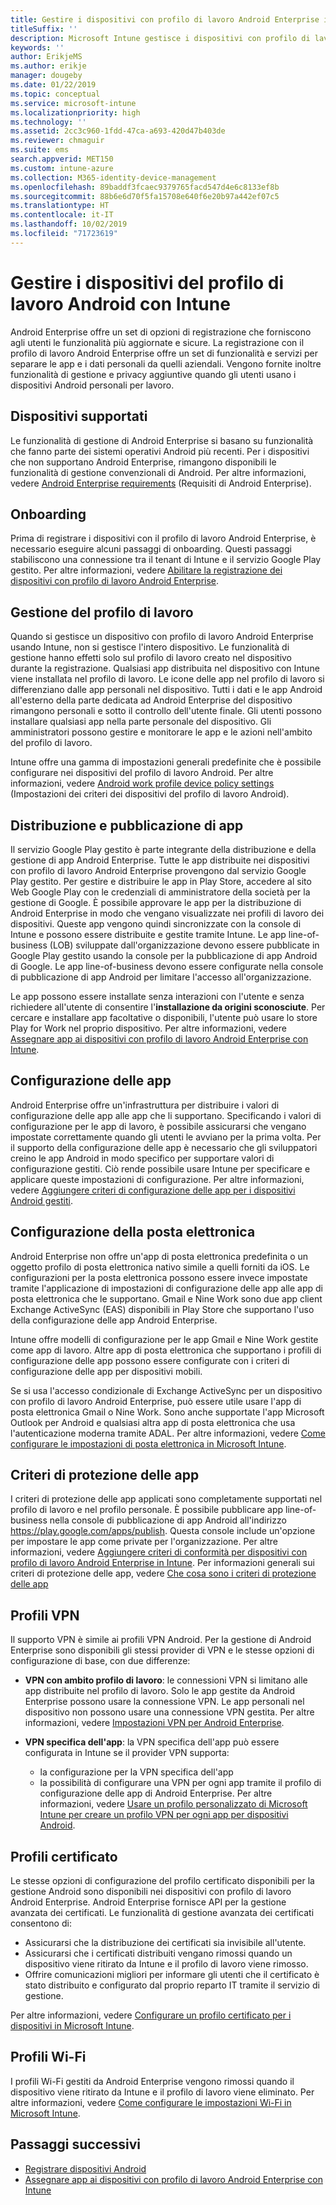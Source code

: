 ```yaml
---
title: Gestire i dispositivi con profilo di lavoro Android Enterprise in Microsoft Intune
titleSuffix: ''
description: Microsoft Intune gestisce i dispositivi con profilo di lavoro Android Enterprise per offrire funzionalità di gestione e privacy aggiuntive quando gli utenti usano i dispositivi Android personali per il lavoro.
keywords: ''
author: ErikjeMS
ms.author: erikje
manager: dougeby
ms.date: 01/22/2019
ms.topic: conceptual
ms.service: microsoft-intune
ms.localizationpriority: high
ms.technology: ''
ms.assetid: 2cc3c960-1fdd-47ca-a693-420d47b403de
ms.reviewer: chmaguir
ms.suite: ems
search.appverid: MET150
ms.custom: intune-azure
ms.collection: M365-identity-device-management
ms.openlocfilehash: 89baddf3fcaec9379765facd547d4e6c8133ef8b
ms.sourcegitcommit: 88b6e6d70f5fa15708e640f6e20b97a442ef07c5
ms.translationtype: HT
ms.contentlocale: it-IT
ms.lasthandoff: 10/02/2019
ms.locfileid: "71723619"
---
```

# <a name="manage-android-work-profile-devices-with-intune"></a>Gestire i dispositivi del profilo di lavoro Android con Intune

Android Enterprise offre un set di opzioni di registrazione che forniscono agli utenti le funzionalità più aggiornate e sicure. La registrazione con il profilo di lavoro Android Enterprise offre un set di funzionalità e servizi per separare le app e i dati personali da quelli aziendali. Vengono fornite inoltre funzionalità di gestione e privacy aggiuntive quando gli utenti usano i dispositivi Android personali per lavoro. 

## <a name="supported-devices"></a>Dispositivi supportati

Le funzionalità di gestione di Android Enterprise si basano su funzionalità che fanno parte dei sistemi operativi Android più recenti. Per i dispositivi che non supportano Android Enterprise, rimangono disponibili le funzionalità di gestione convenzionali di Android. Per altre informazioni, vedere [Android Enterprise requirements](https://support.google.com/work/android/answer/6174145?hl=en&ref_topic=6151012) (Requisiti di Android Enterprise).

## <a name="onboarding"></a>Onboarding

Prima di registrare i dispositivi con il profilo di lavoro Android Enterprise, è necessario eseguire alcuni passaggi di onboarding. Questi passaggi stabiliscono una connessione tra il tenant di Intune e il servizio Google Play gestito. Per altre informazioni, vedere [Abilitare la registrazione dei dispositivi con profilo di lavoro Android Enterprise](android-work-profile-enroll.md).

## <a name="work-profile-management"></a>Gestione del profilo di lavoro

Quando si gestisce un dispositivo con profilo di lavoro Android Enterprise usando Intune, non si gestisce l'intero dispositivo. Le funzionalità di gestione hanno effetti solo sul profilo di lavoro creato nel dispositivo durante la registrazione. Qualsiasi app distribuita nel dispositivo con Intune viene installata nel profilo di lavoro. Le icone delle app nel profilo di lavoro si differenziano dalle app personali nel dispositivo. Tutti i dati e le app Android all'esterno della parte dedicata ad Android Enterprise del dispositivo rimangono personali e sotto il controllo dell'utente finale. Gli utenti possono installare qualsiasi app nella parte personale del dispositivo. Gli amministratori possono gestire e monitorare le app e le azioni nell'ambito del profilo di lavoro.

Intune offre una gamma di impostazioni generali predefinite che è possibile configurare nei dispositivi del profilo di lavoro Android. Per altre informazioni, vedere [Android work profile device policy settings](../protect/compliance-policy-create-android-for-work.md) (Impostazioni dei criteri dei dispositivi del profilo di lavoro Android).

## <a name="app-publishing-and-distribution"></a>Distribuzione e pubblicazione di app

Il servizio Google Play gestito è parte integrante della distribuzione e della gestione di app Android Enterprise. Tutte le app distribuite nei dispositivi con profilo di lavoro Android Enterprise provengono dal servizio Google Play gestito. Per gestire e distribuire le app in Play Store, accedere al sito Web Google Play con le credenziali di amministratore della società per la gestione di Google. È possibile approvare le app per la distribuzione di Android Enterprise in modo che vengano visualizzate nei profili di lavoro dei dispositivi. Queste app vengono quindi sincronizzate con la console di Intune e possono essere distribuite e gestite tramite Intune. Le app line-of-business (LOB) sviluppate dall'organizzazione devono essere pubblicate in Google Play gestito usando la console per la pubblicazione di app Android di Google. Le app line-of-business devono essere configurate nella console di pubblicazione di app Android per limitare l'accesso all'organizzazione.

Le app possono essere installate senza interazioni con l'utente e senza richiedere all'utente di consentire l'**installazione da origini sconosciute**. Per cercare e installare app facoltative o disponibili, l'utente può usare lo store Play for Work nel proprio dispositivo. Per altre informazioni, vedere [Assegnare app ai dispositivi con profilo di lavoro Android Enterprise con Intune](../apps/apps-add-android-for-work.md).

## <a name="app-configuration"></a>Configurazione delle app

Android Enterprise offre un'infrastruttura per distribuire i valori di configurazione delle app alle app che li supportano. Specificando i valori di configurazione per le app di lavoro, è possibile assicurarsi che vengano impostate correttamente quando gli utenti le avviano per la prima volta. Per il supporto della configurazione delle app è necessario che gli sviluppatori creino le app Android in modo specifico per supportare valori di configurazione gestiti. Ciò rende possibile usare Intune per specificare e applicare queste impostazioni di configurazione. Per altre informazioni, vedere [Aggiungere criteri di configurazione delle app per i dispositivi Android gestiti](../apps/app-configuration-policies-use-android.md).

## <a name="email-configuration"></a>Configurazione della posta elettronica

Android Enterprise non offre un'app di posta elettronica predefinita o un oggetto profilo di posta elettronica nativo simile a quelli forniti da iOS. Le configurazioni per la posta elettronica possono essere invece impostate tramite l'applicazione di impostazioni di configurazione delle app alle app di posta elettronica che le supportano. Gmail e Nine Work sono due app client Exchange ActiveSync (EAS) disponibili in Play Store che supportano l'uso della configurazione delle app Android Enterprise.

Intune offre modelli di configurazione per le app Gmail e Nine Work gestite come app di lavoro. Altre app di posta elettronica che supportano i profili di configurazione delle app possono essere configurate con i criteri di configurazione delle app per dispositivi mobili.

Se si usa l'accesso condizionale di Exchange ActiveSync per un dispositivo con profilo di lavoro Android Enterprise, può essere utile usare l'app di posta elettronica Gmail o Nine Work. Sono anche supportate l'app Microsoft Outlook per Android e qualsiasi altra app di posta elettronica che usa l'autenticazione moderna tramite ADAL. Per altre informazioni, vedere [Come configurare le impostazioni di posta elettronica in Microsoft Intune](../configuration/email-settings-configure.md).

## <a name="app-protection-policies"></a>Criteri di protezione delle app

I criteri di protezione delle app applicati sono completamente supportati nel profilo di lavoro e nel profilo personale. È possibile pubblicare app line-of-business nella console di pubblicazione di app Android all'indirizzo https://play.google.com/apps/publish. Questa console include un'opzione per impostare le app come private per l'organizzazione. Per altre informazioni, vedere [Aggiungere criteri di conformità per dispositivi con profilo di lavoro Android Enterprise in Intune](../protect/compliance-policy-create-android-for-work.md). Per informazioni generali sui criteri di protezione delle app, vedere [Che cosa sono i criteri di protezione delle app](../apps/app-protection-policy.md)

## <a name="vpn-profiles"></a>Profili VPN

Il supporto VPN è simile ai profili VPN Android. Per la gestione di Android Enterprise sono disponibili gli stessi provider di VPN e le stesse opzioni di configurazione di base, con due differenze:

- **VPN con ambito profilo di lavoro**: le connessioni VPN si limitano alle app distribuite nel profilo di lavoro. Solo le app gestite da Android Enterprise possono usare la connessione VPN. Le app personali nel dispositivo non possono usare una connessione VPN gestita. Per altre informazioni, vedere [Impostazioni VPN per Android Enterprise](../configuration/vpn-settings-android-enterprise.md).

- **VPN specifica dell'app**: la VPN specifica dell'app può essere configurata in Intune se il provider VPN supporta:
  - la configurazione per la VPN specifica dell'app
  - la possibilità di configurare una VPN per ogni app tramite il profilo di configurazione delle app di Android Enterprise.
  Per altre informazioni, vedere [Usare un profilo personalizzato di Microsoft Intune per creare un profilo VPN per ogni app per dispositivi Android](../configuration/android-pulse-secure-per-app-vpn.md).

## <a name="certificate-profiles"></a>Profili certificato

Le stesse opzioni di configurazione del profilo certificato disponibili per la gestione Android sono disponibili nei dispositivi con profilo di lavoro Android Enterprise. Android Enterprise fornisce API per la gestione avanzata dei certificati. Le funzionalità di gestione avanzata dei certificati consentono di:

- Assicurarsi che la distribuzione dei certificati sia invisibile all'utente.
- Assicurarsi che i certificati distribuiti vengano rimossi quando un dispositivo viene ritirato da Intune e il profilo di lavoro viene rimosso.
- Offrire comunicazioni migliori per informare gli utenti che il certificato è stato distribuito e configurato dal proprio reparto IT tramite il servizio di gestione.

Per altre informazioni, vedere [Configurare un profilo certificato per i dispositivi in Microsoft Intune](../protect/certificates-configure.md).

## <a name="wi-fi-profiles"></a>Profili Wi-Fi

I profili Wi-Fi gestiti da Android Enterprise vengono rimossi quando il dispositivo viene ritirato da Intune e il profilo di lavoro viene eliminato. Per altre informazioni, vedere [Come configurare le impostazioni Wi-Fi in Microsoft Intune](../configuration/wi-fi-settings-configure.md).

## <a name="next-steps"></a>Passaggi successivi
- [Registrare dispositivi Android](android-enroll.md)
- [Assegnare app ai dispositivi con profilo di lavoro Android Enterprise con Intune](../apps/apps-add-android-for-work.md)
